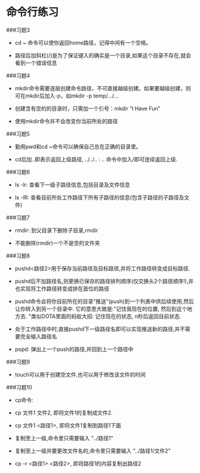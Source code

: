 # 命令行练习
###习题3
* cd ~ 命令可以使你返回home路径，记得中间有一个空格。

* 路径后加斜杠(/)是为了保证键入的确实是一个目录,如果这个目录不存在,就会看到一个错误信息

###习题4
* mkdir命令需要逐层创建命令路径，不可直接越级创建。如果要越级创建，则可在mkdir后加入-p，如mkdir -p temp/.../...

* 创建含有空的的目录时，只需加一个引号：mkdir “I Have Fun”

* 使用mkdir命令并不会改变你当前所处的路径

###习题5
* 勤用pwd和cd ~命令可以确保自己总在正确的目录里。

* cd后加..即表示返回上级路径, ../../.. : .. 命令中加入/即可连续返回上级.

###习题6

* ls -lr: 查看下一级子路径信息,包括目录及文件信息

* ls -lR: 查看目前所处工作路径下所有子路径的信息(包含子路径的子路径及文件)

###习题7

* rmdir: 到父目录下删除子目录,rmdir <dir>

* 不能删除(rmdir)一个不是空的文件夹

###习题8

* pushd<路径2>用于保存当前路径及目标路径,并将工作路径转变成目标路径. 

* pushd后不加路径名,则更换已保存的路径排列顺序(仅交换头2个路径顺序!),并也实现将工作路径转变成排在首位的路径

* pushd命令会将你目前所在的目录"推送"(push)到一个列表中供后续使用,然后让你转入到另一个目录中. 它的意思大致是:"记住我现在的位置, 然后到这个地方去. "类似DOTA里面的蚂蚁大招: 记住现在的状态, n秒后返回目前状态.

* 处于工作路径中时,直接pushd下一级路径名即可以实现推送新的路径,并不需要完全输入路径名

* popd: 弹出上一个push的路径,并回到上一个路径中

###习题9

* touch可以用于创建空文件,也可以用于修改该文件的时间

###习题10

* cp命令:

* cp 文件1 文件2, 即将文件1的复制成文件2. 

* cp 文件1 <路径1>, 即将文件1复制到路径1下面

* 复制至上一级,命令里只需要输入 "../路径1"

* 复制至上一级并要更改文件名的,命令里只需要输入 "../路径1/文件2"

* cp -r <路径1> <路径2>, 即将路径1的内容复制出路径2